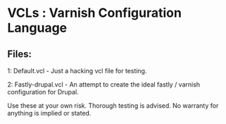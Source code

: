 # VCLs : Varnish Configuration Language

## Files:
1: Default.vcl - Just a hacking vcl file for testing.

2: Fastly-drupal.vcl - An attempt to create the ideal fastly / varnish configuration for Drupal.

Use these at your own risk. Thorough testing is advised. 
No warranty for anything is implied or stated.
